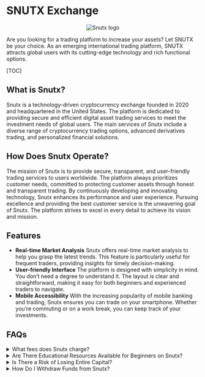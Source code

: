 # SNUTX Exchange

<p align="center">
<img src="https://www.snutx.co/image/sitelogo2"  alt="Snutx logo"/>
</p>
Are you looking for a trading platform to increase your assets? Let SNUTX be your choice. As an emerging international trading platform, SNUTX attracts global users with its cutting-edge technology and rich functional options.

[TOC]

## What is Snutx?
Snutx is a technology-driven cryptocurrency exchange founded in 2020 and headquartered in the United States. The platform is dedicated to providing secure and efficient digital asset trading services to meet the investment needs of global users. The main services of Snutx include a diverse range of cryptocurrency trading options, advanced derivatives trading, and personalized financial solutions.

## How Does Snutx Operate?
The mission of Snutx is to provide secure, transparent, and user-friendly trading services to users worldwide. The platform always prioritizes customer needs, committed to protecting customer assets through honest and transparent trading. By continuously developing and innovating technology, Snutx enhances its performance and user experience. Pursuing excellence and providing the best customer service is the unwavering goal of Snutx. The platform strives to excel in every detail to achieve its vision and mission.

## Features
- **Real-time Market Analysis**
Snutx offers real-time market analysis to help you grasp the latest trends. This feature is particularly useful for frequent traders, providing insights for timely decision-making.
- **User-friendly Interface**
The platform is designed with simplicity in mind. You don’t need a degree to understand it. The layout is clear and straightforward, making it easy for both beginners and experienced traders to navigate.
- **Mobile Accessibility**
With the increasing popularity of mobile banking and trading, Snutx ensures you can trade on your smartphone. Whether you’re commuting or on a work break, you can keep track of your investments.

## FAQs
<details>
<summary>What fees does Snutx charge?</summary>
Fee structures may vary, so it’s best to check directly with the [SNUTX platform](https://www.snutx.co) for the most accurate information.
</details>
<details>
<summary>Are There Educational Resources Available for Beginners on Snutx?</summary>
Yes, Snutx offers various beginner tutorials to help Beginners understand the rules of trading.
</details>
<details>
<summary>Is There a Risk of Losing Entire Capital?</summary>
Cryptocurrency trading is highly risky due to large market fluctuations, and there is a possibility of losing all invested capital. Users should fully understand the market risks and assess their risk tolerance before making investment decisions. SNUTX provides a variety of risk management tools and educational resources to help users manage risks and diversify their portfolios.

By diversifying their investments across different cryptocurrencies and financial products, users can reduce the impact of fluctuations in any single asset. In addition, SNUTX also has unique market analysis and advanced data tools to help users understand market trends and make smart investment decisions, thereby further reducing risks.
</details>
<details>
<summary>How Do I Withdraw Funds from Snutx?</summary>
Users can withdraw profits earned on the SNUTX platform at any time. The platform supports multiple withdrawal methods to ensure the safety and convenience of user funds. Users can withdraw profits through bank transfers, cryptocurrency transfers, etc. The process is simple and clear.

To ensure the safety of user funds, SNUTX adopts multi-factor authentication and strong fund protection measures. Before withdrawing funds, users must undergo identity authentication and security checks to ensure the legitimacy and security of transactions. The platform also provides detailed withdrawal records and transaction history, and users can monitor withdrawal status and history to ensure transparent fund management.
</details>
